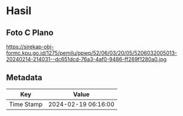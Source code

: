 # Hasil

## Foto C Plano

https://sirekap-obj-formc.kpu.go.id/1275/pemilu/ppwp/52/06/03/20/05/5206032005013-20240214-214031--dc651dcd-76a3-4af0-9486-ff269f1280a0.jpg


## Metadata

| Key        | Value               |
| ---------- | ------------------- |
| Time Stamp | 2024-02-19 06:16:00 |



